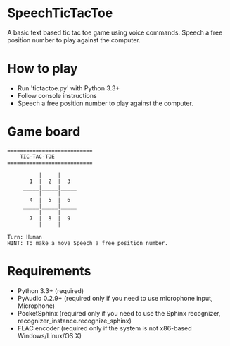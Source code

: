 # SpeechTicTacToe
A basic text based tic tac toe game using voice commands.
Speech a free position number to play against the computer.

# How to play
* Run 'tictactoe.py' with Python 3.3+
* Follow console instructions
* Speech a free position number to play against the computer.

# Game board


	===========================
		TIC-TAC-TOE
	===========================

	          |     |     
	       1  |  2  |  3
	     _____|_____|_____
	          |     |     
	       4  |  5  |  6
	     _____|_____|_____
	          |     |     
	       7  |  8  |  9  
	          |     |
	          
	Turn: Human
    HINT: To make a move Speech a free position number.


# Requirements
* Python 3.3+ (required)
* PyAudio 0.2.9+ (required only if you need to use microphone input, Microphone)
* PocketSphinx (required only if you need to use the Sphinx recognizer, recognizer_instance.recognize_sphinx)
* FLAC encoder (required only if the system is not x86-based Windows/Linux/OS X)

